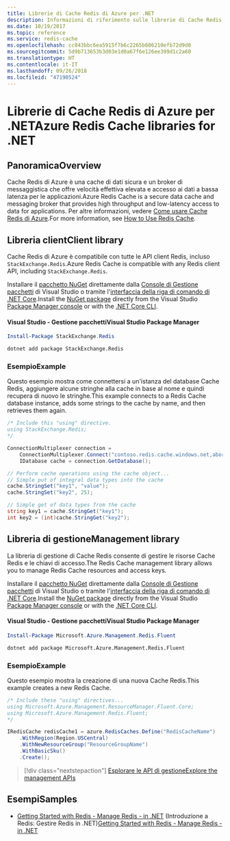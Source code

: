 ```yaml
---
title: Librerie di Cache Redis di Azure per .NET
description: Informazioni di riferimento sulle librerie di Cache Redis di Azure per .NET
ms.date: 10/19/2017
ms.topic: reference
ms.service: redis-cache
ms.openlocfilehash: cc043bbc6ea5915f7b6c2265b606210efb72d9d0
ms.sourcegitcommit: 5d9b713653b3d03e1d0a67f6e126ee399d1c2a60
ms.translationtype: HT
ms.contentlocale: it-IT
ms.lasthandoff: 09/26/2018
ms.locfileid: "47190524"
---
```

# <a name="azure-redis-cache-libraries-for-net"></a><span data-ttu-id="04372-103">Librerie di Cache Redis di Azure per .NET</span><span class="sxs-lookup"><span data-stu-id="04372-103">Azure Redis Cache libraries for .NET</span></span>

## <a name="overview"></a><span data-ttu-id="04372-104">Panoramica</span><span class="sxs-lookup"><span data-stu-id="04372-104">Overview</span></span>

<span data-ttu-id="04372-105">Cache Redis di Azure è una cache di dati sicura e un broker di messaggistica che offre velocità effettiva elevata e accesso ai dati a bassa latenza per le applicazioni.</span><span class="sxs-lookup"><span data-stu-id="04372-105">Azure Redis Cache is a secure data cache and messaging broker that provides high throughput and low-latency access to data for applications.</span></span>  <span data-ttu-id="04372-106">Per altre informazioni, vedere [Come usare Cache Redis di Azure](https://docs.microsoft.com/azure/redis-cache/cache-dotnet-how-to-use-azure-redis-cache).</span><span class="sxs-lookup"><span data-stu-id="04372-106">For more information, see [How to Use Redis Cache](https://docs.microsoft.com/azure/redis-cache/cache-dotnet-how-to-use-azure-redis-cache).</span></span>

## <a name="client-library"></a><span data-ttu-id="04372-107">Libreria client</span><span class="sxs-lookup"><span data-stu-id="04372-107">Client library</span></span>

<span data-ttu-id="04372-108">Cache Redis di Azure è compatibile con tutte le API client Redis, incluso `StackExchange.Redis`.</span><span class="sxs-lookup"><span data-stu-id="04372-108">Azure Redis Cache is compatible with any Redis client API, including `StackExchange.Redis`.</span></span>

<span data-ttu-id="04372-109">Installare il [pacchetto NuGet](https://www.nuget.org/packages/StackExchange.Redis) direttamente dalla [Console di Gestione pacchetti][PackageManager] di Visual Studio o tramite l'[interfaccia della riga di comando di .NET Core][DotNetCLI].</span><span class="sxs-lookup"><span data-stu-id="04372-109">Install the [NuGet package](https://www.nuget.org/packages/StackExchange.Redis) directly from the Visual Studio [Package Manager console][PackageManager] or with the [.NET Core CLI][DotNetCLI].</span></span>

#### <a name="visual-studio-package-manager"></a><span data-ttu-id="04372-110">Visual Studio - Gestione pacchetti</span><span class="sxs-lookup"><span data-stu-id="04372-110">Visual Studio Package Manager</span></span>

```powershell
Install-Package StackExchange.Redis
```

```bash
dotnet add package StackExchange.Redis
```

### <a name="example"></a><span data-ttu-id="04372-111">Esempio</span><span class="sxs-lookup"><span data-stu-id="04372-111">Example</span></span>

<span data-ttu-id="04372-112">Questo esempio mostra come connettersi a un'istanza del database Cache Redis, aggiungere alcune stringhe alla cache in base al nome e quindi recupera di nuovo le stringhe.</span><span class="sxs-lookup"><span data-stu-id="04372-112">This example connects to a Redis Cache database instance, adds some strings to the cache by name, and then retrieves them again.</span></span>

```csharp
/* Include this "using" directive.
using StackExchange.Redis;
*/

ConnectionMultiplexer connection = 
    ConnectionMultiplexer.Connect("contoso.redis.cache.windows.net,abortConnect=false,ssl=true,password=...");
    IDatabase cache = connection.GetDatabase();

// Perform cache operations using the cache object...
// Simple put of integral data types into the cache
cache.StringSet("key1", "value");
cache.StringSet("key2", 25);

// Simple get of data types from the cache
string key1 = cache.StringGet("key1");
int key2 = (int)cache.StringGet("key2");
```

## <a name="management-library"></a><span data-ttu-id="04372-113">Libreria di gestione</span><span class="sxs-lookup"><span data-stu-id="04372-113">Management library</span></span>

<span data-ttu-id="04372-114">La libreria di gestione di Cache Redis consente di gestire le risorse Cache Redis e le chiavi di accesso.</span><span class="sxs-lookup"><span data-stu-id="04372-114">The Redis Cache management library allows you to manage Redis Cache resources and access keys.</span></span>

<span data-ttu-id="04372-115">Installare il [pacchetto NuGet](https://www.nuget.org/packages/Microsoft.Azure.Management.Redis.Fluent) direttamente dalla [Console di Gestione pacchetti][PackageManager] di Visual Studio o tramite l'[interfaccia della riga di comando di .NET Core][DotNetCLI].</span><span class="sxs-lookup"><span data-stu-id="04372-115">Install the [NuGet package](https://www.nuget.org/packages/Microsoft.Azure.Management.Redis.Fluent) directly from the Visual Studio [Package Manager console][PackageManager] or with the [.NET Core CLI][DotNetCLI].</span></span>

#### <a name="visual-studio-package-manager"></a><span data-ttu-id="04372-116">Visual Studio - Gestione pacchetti</span><span class="sxs-lookup"><span data-stu-id="04372-116">Visual Studio Package Manager</span></span>

```powershell
Install-Package Microsoft.Azure.Management.Redis.Fluent
```

```bash
dotnet add package Microsoft.Azure.Management.Redis.Fluent
```

### <a name="example"></a><span data-ttu-id="04372-117">Esempio</span><span class="sxs-lookup"><span data-stu-id="04372-117">Example</span></span>

<span data-ttu-id="04372-118">Questo esempio mostra la creazione di una nuova Cache Redis.</span><span class="sxs-lookup"><span data-stu-id="04372-118">This example creates a new Redis Cache.</span></span>

```csharp
/* Include these "using" directives...
using Microsoft.Azure.Management.ResourceManager.Fluent.Core;
using Microsoft.Azure.Management.Redis.Fluent;
*/

IRedisCache redisCache1 = azure.RedisCaches.Define("RedisCacheName")
    .WithRegion(Region.USCentral)
    .WithNewResourceGroup("ResourceGroupName")
    .WithBasicSku()
    .Create();
```

> [!div class="nextstepaction"]
> [<span data-ttu-id="04372-119">Esplorare le API di gestione</span><span class="sxs-lookup"><span data-stu-id="04372-119">Explore the management APIs</span></span>](/dotnet/api/overview/azure/rediscache/management)


## <a name="samples"></a><span data-ttu-id="04372-120">Esempi</span><span class="sxs-lookup"><span data-stu-id="04372-120">Samples</span></span>

* <span data-ttu-id="04372-121">[Getting Started with Redis - Manage Redis - in .NET](https://github.com/Azure-Samples/redis-cache-dotnet-manage-cache) (Introduzione a Redis: Gestire Redis in .NET)</span><span class="sxs-lookup"><span data-stu-id="04372-121">[Getting Started with Redis - Manage Redis - in .NET](https://github.com/Azure-Samples/redis-cache-dotnet-manage-cache)</span></span>

[PackageManager]: https://docs.microsoft.com/nuget/tools/package-manager-console
[DotNetCLI]: https://docs.microsoft.com/dotnet/core/tools/dotnet-add-package
